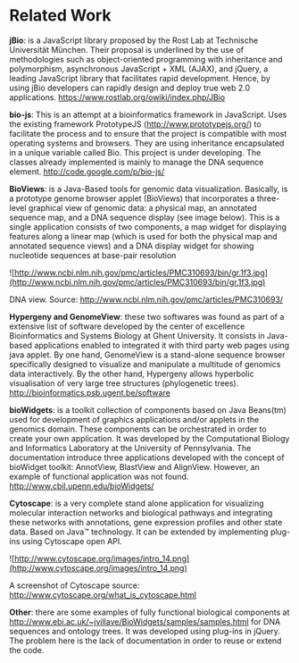 # Related Work #

**jBio**: is a JavaScript library proposed by the Rost Lab at Technische Universität München. Their proposal is underlined by the use of methodologies such as object-oriented programming with inheritance and polymorphism, asynchronous JavaScript + XML (AJAX), and jQuery, a leading JavaScript library that facilitates rapid development. Hence, by using jBio developers can rapidly design and deploy true web 2.0 applications. https://www.rostlab.org/owiki/index.php/JBio

**bio-js**: This is an attempt at a bioinformatics framework in JavaScript. Uses the existing framework PrototypeJS (http://www.prototypejs.org/) to facilitate the process and to ensure that the project is compatible with most operating systems and browsers. They are using inheritance encapsulated in a unique variable called Bio. This project is under developing. The classes already implemented is mainly to manage the DNA sequence element. http://code.google.com/p/bio-js/

**BioViews**: is a Java-Based tools for genomic data visualization. Basically, is a prototype genome browser applet (BioViews) that incorporates a three-level graphical view of genomic data: a physical map, an annotated sequence map, and a DNA sequence display (see image below). This is a single application consists of two components, a map widget for displaying features along a linear map (which is used for both the physical map and annotated sequence views) and a DNA display widget for showing nucleotide sequences at base-pair resolution

![http://www.ncbi.nlm.nih.gov/pmc/articles/PMC310693/bin/gr.1f3.jpg](http://www.ncbi.nlm.nih.gov/pmc/articles/PMC310693/bin/gr.1f3.jpg)

DNA view.
Source: http://www.ncbi.nlm.nih.gov/pmc/articles/PMC310693/

**Hypergeny and GenomeView**: these two softwares was found as part of a extensive list of software developed by the center of excellence Bioinformatics and Systems Biology at Ghent University. It consists in Java-based applications enabled to integrated it with third party web pages using java applet. By one hand, GenomeView is a stand-alone sequence browser specifically designed to visualize and manipulate a multitude of genomics data interactively. By the other hand, Hypergeny allows hyperbolic visualisation of very large tree structures (phylogenetic trees).  http://bioinformatics.psb.ugent.be/software

**bioWidgets**: is a toolkit collection of components based on Java Beans(tm) used for development of graphics applications and/or applets in the genomics domain. These components can be orchestrated in order to create your own application. It was developed by the Computational Biology and Informatics Laboratory at the University of Pennsylvania. The documentation introduce three applications developed with the concept of bioWidget toolkit: AnnotView, BlastView and AlignView. However, an example of functional application was not found. http://www.cbil.upenn.edu/bioWidgets/

**Cytoscape**: is a very complete stand alone application for visualizing molecular interaction networks and biological pathways and integrating these networks with annotations, gene expression profiles and other state data. Based on Java™ technology. It can be extended by implementing plug-ins using Cytoscape open API.

![http://www.cytoscape.org/images/intro_14.png](http://www.cytoscape.org/images/intro_14.png)

A screenshot of Cytoscape
source: http://www.cytoscape.org/what_is_cytoscape.html

**Other**: there are some examples of fully functional biological components at http://www.ebi.ac.uk/~jvillave/BioWidgets/samples/samples.html for DNA sequences and ontology trees. It was developed using plug-ins in jQuery. The problem here is the lack of documentation in order to reuse or extend the code.